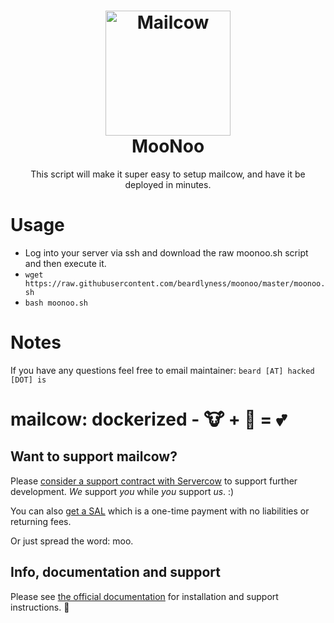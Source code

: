 <h1 align="center">
  <a href="https://github.com/beardlyness/moonoo"><img src="https://mailcow.email/img/cow_mailcow.svg" alt="Mailcow" width="200"></a>
 <br />
  MooNoo
</h1>

<p align="center">This script will make it super easy to setup mailcow, and have it be deployed in minutes.</p>

# Usage	
- Log into your server via ssh and download the raw moonoo.sh script and then execute it.<br>	
- `wget https://raw.githubusercontent.com/beardlyness/moonoo/master/moonoo.sh`<br>	
- `bash moonoo.sh`

# Notes
If you have any questions feel free to email maintainer: `beard [AT] hacked [DOT] is`

# mailcow: dockerized - 🐮 + 🐋 = 💕

## Want to support mailcow?

Please [consider a support contract with Servercow](https://www.servercow.de/mailcow?lang=en#support) to support further development. _We_ support _you_ while _you_ support _us_. :)

You can also [get a SAL](https://www.servercow.de/mailcow?lang=en#sal) which is a one-time payment with no liabilities or returning fees.

Or just spread the word: moo.

## Info, documentation and support

Please see [the official documentation](https://mailcow.github.io/mailcow-dockerized-docs/) for installation and support instructions. 🐄


